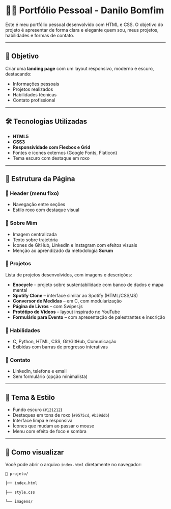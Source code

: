 # 🧑‍💻 Portfólio Pessoal - Danilo Bomfim

Este é meu portfólio pessoal desenvolvido com HTML e CSS. O objetivo do projeto é apresentar de forma clara e elegante quem sou, meus projetos, habilidades e formas de contato.

---

## 🎯 Objetivo

Criar uma **landing page** com um layout responsivo, moderno e escuro, destacando:

- Informações pessoais
- Projetos realizados
- Habilidades técnicas
- Contato profissional

---

## 🛠️ Tecnologias Utilizadas

- **HTML5**
- **CSS3**
- **Responsividade com Flexbox e Grid**
- Fontes e ícones externos (Google Fonts, Flaticon)
- Tema escuro com destaque em roxo

---

## 📌 Estrutura da Página

### 📍 Header (menu fixo)
- Navegação entre seções
- Estilo roxo com destaque visual

### 📍 Sobre Mim
- Imagem centralizada
- Texto sobre trajetória
- Ícones de GitHub, LinkedIn e Instagram com efeitos visuais
- Menção ao aprendizado da metodologia **Scrum**

### 📍 Projetos
Lista de projetos desenvolvidos, com imagens e descrições:
- **Enocycle** – projeto sobre sustentabilidade com banco de dados e mapa mental
- **Spotify Clone** – interface similar ao Spotify (HTML/CSS/JS)
- **Conversor de Medidas** – em C, com modularização
- **Página de Livros** – com Swiper.js
- **Protótipo de Vídeos** – layout inspirado no YouTube
- **Formulário para Evento** – com apresentação de palestrantes e inscrição

### 📍 Habilidades
- C, Python, HTML, CSS, Git/GitHub, Comunicação
- Exibidas com barras de progresso interativas

### 📍 Contato
- LinkedIn, telefone e email
- Sem formulário (opção minimalista)

---

## 🎨 Tema & Estilo

- Fundo escuro (`#121212`)
- Destaques em tons de roxo (`#9575cd`, `#b39ddb`)
- Interface limpa e responsiva
- Ícones que mudam ao passar o mouse
- Menu com efeito de foco e sombra

---

## 🚀 Como visualizar

Você pode abrir o arquivo `index.html` diretamente no navegador:

```bash
📁 projeto/

├── index.html

├── style.css

└── imagens/
